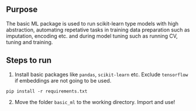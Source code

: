 ## Purpose
The basic ML package is used to run scikit-learn type models with high abstraction, automating repetative tasks in training data preparation such as imputation, encoding etc. and during model tuning such as running CV, tuning and training.

## Steps to run
1. Install basic packages like `pandas`, `scikit-learn` etc. Exclude `tensorflow` if embeddings are not going to be used.
```{sh}
pip install -r requirements.txt
```
2. Move the folder `basic_ml` to the working directory. Import and use!
